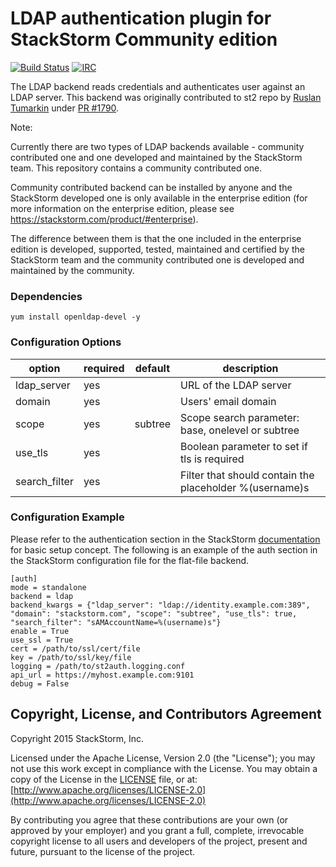 # LDAP authentication plugin for StackStorm Community edition

[![Build Status](https://api.travis-ci.org/StackStorm/st2-auth-backend-ldap.svg?branch=master)](https://travis-ci.org/StackStorm/st2-auth-backend-ldap) [![IRC](https://img.shields.io/irc/%23stackstorm.png)](http://webchat.freenode.net/?channels=stackstorm)

The LDAP backend reads credentials and authenticates user against an LDAP server. This backend
was originally contributed to st2 repo by [Ruslan Tumarkin](https://github.com/ruslantum) under
[PR #1790](https://github.com/StackStorm/st2/pull/1790).

Note:

Currently there are two types of LDAP backends available - community contributed one and one
developed and maintained by the StackStorm team. This repository contains a community contributed
one.

Community contributed backend can be installed by anyone and the StackStorm developed one is only
available in the enterprise edition (for more information on the enterprise edition, please see
https://stackstorm.com/product/#enterprise).

The difference between them is that the one included in the enterprise edition is developed,
supported, tested, maintained and certified by the StackStorm team and the community contributed
one is developed and maintained by the community.

### Dependencies

```
yum install openldap-devel -y
```

### Configuration Options

| option        | required | default | description                                                |
|---------------|----------|---------|------------------------------------------------------------|
| ldap_server   | yes      |         | URL of the LDAP server                                     |
| domain        | yes      |         | Users' email domain                                        |
| scope         | yes      | subtree | Scope search parameter: base, onelevel or subtree          |
| use_tls       | yes      |         | Boolean parameter to set if tls is required                |
| search_filter | yes      |         | Filter that should contain the placeholder %(username)s    |

### Configuration Example

Please refer to the authentication section in the StackStorm
[documentation](http://docs.stackstorm.com) for basic setup concept. The
following is an example of the auth section in the StackStorm configuration file for the flat-file
backend.

```
[auth]
mode = standalone
backend = ldap
backend_kwargs = {"ldap_server": "ldap://identity.example.com:389", "domain": "stackstorm.com", "scope": "subtree", "use_tls": true, "search_filter": "sAMAccountName=%(username)s"}
enable = True
use_ssl = True
cert = /path/to/ssl/cert/file
key = /path/to/ssl/key/file
logging = /path/to/st2auth.logging.conf
api_url = https://myhost.example.com:9101
debug = False
```

## Copyright, License, and Contributors Agreement

Copyright 2015 StackStorm, Inc.

Licensed under the Apache License, Version 2.0 (the "License"); you may not use this work except in
compliance with the License. You may obtain a copy of the License in the [LICENSE](LICENSE) file,
or at: [http://www.apache.org/licenses/LICENSE-2.0](http://www.apache.org/licenses/LICENSE-2.0)

By contributing you agree that these contributions are your own (or approved by your employer) and 
you grant a full, complete, irrevocable copyright license to all users and developers of the
project, present and future, pursuant to the license of the project.
